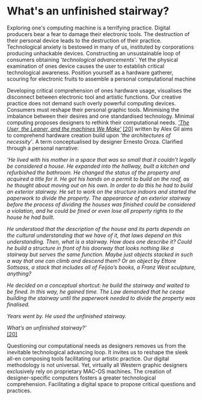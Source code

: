 # What's an unfinished stairway?
Exploring one's computing machine is a terrifying practice. Digital producers bear a fear to damage their electronic tools. The destruction of their personal device leads to the destruction of their practice. Technological anxiety is bestowed in many of us, instituted by corporations producing unhackable devices. Constructing an unsustainable loop of consumers obtaining *'technological advancements'*. Yet the physical examination of ones device causes the user to establish critical technological awareness. Position yourself as a hardware gatherer, scouring for electronic fruits to assemble a personal computational machine



Developing critical comprehension of ones hardware usage, visualises the disconnect between electronic tool and artistic functions. Our creative practice does not demand such overly powerful computing devices. Consumers must reshape their personal graphic tools. Minimising the imbalance between their desires and one standardised technology. Minimal computing proposes designers to rethink their computational needs. <a href=https://go-dh.github.io/mincomp/thoughts/2015/05/21/user-vs-learner/> *'The User, the Leaner, and the machines We Make'*</a> <a href="https://go-dh.github.io/mincomp/thoughts/2015/05/21/user-vs-learner/" target=“_blank”>[20]</a> written by Alex Gil aims to comprehend hardware creation build upon *'the architectures of necessity'*. A term conceptualised by designer Ernesto Oroza. Clarified through a personal narrative: 



*'He lived with his mother in a space that was so small that it couldn’t legally be considered a house. He expanded into the hallway, built a kitchen and refurbished the bathroom. He changed the status of the property and acquired a title for it. He got his hands on a permit to build on the roof, as he thought about moving out on his own. In order to do this he had to build an exterior stairway. He set to work on the structure indoors and started the paperwork to divide the property. The appearance of an exterior stairway before the process of dividing the houses was finished could be considered a violation, and he could be fined or even lose all property rights to the house he had built.* 


*He understood that the description of the house and its parts depends on the cultural understanding that we have of it, that laws depend on this understanding. Then, what is a stairway. How does one describe it? Could he build a structure in front of his doorway that looks nothing like a stairway but serves the same function. Maybe just objects stacked in such a way that one can climb and descend them? Or an object by Ettore Sottsass, a stack that includes all of Feijóo’s books, a Franz West sculpture, anything?*
 

*He decided on a conceptual shortcut: he build the stairway and waited to be fined. In this way, he gained time. The Law demanded that he cease building the stairway until the paperwork needed to divide the property was finalised.* 


*Years went by. He used the unfinished stairway.* 


*What’s an unfinished stairway?'* <br>
<a href="https://go-dh.github.io/mincomp/thoughts/2015/05/21/user-vs-learner/" target=“_blank”>[20]</a>


Questioning our computational needs as designers removes us from the inevitable technological advancing loop. It invites us to reshape the sleek all-en composing tools facilitating our artistic practice. Our digital methodology is not universal. Yet, virtually all Western graphic designers exclusively rely on proprietary MAC-OS machines. The creation of designer-specific computers fosters a greater technological comprehension. Facilitating a digital space to propose critical questions and practices.  

